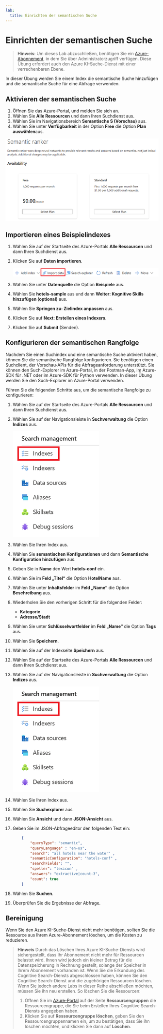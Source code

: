 ```yaml
---
lab:
  title: Einrichten der semantischen Suche
---
```


# Einrichten der semantischen Suche

> **Hinweis**: Um dieses Lab abzuschließen, benötigen Sie ein [Azure-Abonnement](https://azure.microsoft.com/free?azure-portal=true), in dem Sie über Administratorzugriff verfügen. Diese Übung erfordert auch den Azure KI-Suche-Dienst mit einer verrechenbaren Ebene.

In dieser Übung werden Sie einem Index die semantische Suche hinzufügen und die semantische Suche für eine Abfrage verwenden.

## Aktivieren der semantischen Suche

1. Öffnen Sie das Azure-Portal, und melden Sie sich an.
1. Wählen Sie **Alle Ressourcen** und dann Ihren Suchdienst aus.
1. Wählen Sie im Navigationsbereich **Semantische S (Vorschau)** aus.
1. Wählen Sie unter **Verfügbarkeit** in der Option **Free** die Option **Plan auswählen**aus.

![Screenshot des Dialogfelds für die semantische Suche.](../media/semantic-search/semanticsearch.png)

## Importieren eines Beispielindexes

1. Wählen Sie auf der Startseite des Azure-Portals **Alle Ressourcen** und dann Ihren Suchdienst aus.
1. Klicken Sie auf **Daten importieren**.

    ![Screenshot der Schaltfläche „Daten importieren“.](../media/semantic-search/importdata.png)

1. Wählen Sie unter **Datenquelle** die Option **Beispiele** aus.
1. Wählen Sie **hotels-sample** aus und dann **Weiter: Kognitive Skills hinzufügen (optional)** aus.
1. Wählen Sie **Springen zu: Zielindex anpassen** aus.
1. Klicken Sie auf **Next: Erstellen eines Indexers**.
1. Klicken Sie auf **Submit** (Senden).

## Konfigurieren der semantischen Rangfolge

Nachdem Sie einen Suchindex und eine semantische Suche aktiviert haben, können Sie die semantische Rangfolge konfigurieren. Sie benötigen einen Suchclient, der Vorschau-APIs für die Abfrageanforderung unterstützt. Sie können den Such-Explorer im Azure-Portal, in der Postman-App, im Azure-SDK für .NET oder im Azure-SDK für Python verwenden. In dieser Übung werden Sie den Such-Explorer im Azure-Portal verwenden.

Führen Sie die folgenden Schritte aus, um die semantische Rangfolge zu konfigurieren:

1. Wählen Sie auf der Startseite des Azure-Portals **Alle Ressourcen** und dann Ihren Suchdienst aus.
1. Wählen Sie auf der Navigationsleiste in **Suchverwaltung** die Option **Indizes** aus.

    ![Screenshot der Schaltfläche „Indizes“.](../media/semantic-search/indexes.png)

1. Wählen Sie Ihren Index aus.
1. Wählen Sie **semantischen Konfigurationen** und dann **Semantische Konfiguration hinzufügen** aus.
1. Geben Sie in **Name** den Wert **hotels-conf** ein.
1. Wählen Sie im **Feld „Titel“** die Option **HotelName** aus.
1. Wählen Sie unter **Inhaltsfelder** im **Feld „Name“** die Option **Beschreibung** aus.
1. Wiederholen Sie den vorherigen Schritt für die folgenden Felder:
    - **Kategorie**
    - **Adresse/Stadt**
1. Wählen Sie unter **Schlüsselwortfelder** im **Feld „Name“** die Option **Tags** aus.
1. Wählen Sie **Speichern**.
1. Wählen Sie auf der Indexseite **Speichern** aus.
1. Wählen Sie auf der Startseite des Azure-Portals **Alle Ressourcen** und dann Ihren Suchdienst aus.
1. Wählen Sie auf der Navigationsleiste in **Suchverwaltung** die Option **Indizes** aus.

    ![Screenshot der Schaltfläche „Indizes“.](../media/semantic-search/indexes.png)

1. Wählen Sie Ihren Index aus.
1. Wählen Sie **Suchexplorer** aus.
1. Wählen Sie **Ansicht** und dann **JSON-Ansicht** aus.
1. Geben Sie im JSON-Abfrageeditor den folgenden Text ein:

    ```json
        {
            "queryType": "semantic",
            "queryLanguage" : "en-us",
            "search": "all hotels near the water" , 
            "semanticConfiguration": "hotels-conf" , 
            "searchFields": "",
            "speller": "lexicon" , 
            "answers": "extractive|count-3",
            "count": true
        }
    ```

1. Wählen Sie **Suchen**.
1. Überprüfen Sie die Ergebnisse der Abfrage.

## Bereinigung

Wenn Sie den Azure KI-Suche-Dienst nicht mehr benötigen, sollten Sie die Ressource aus Ihrem Azure-Abonnement löschen, um die Kosten zu reduzieren.

>**Hinweis** Durch das Löschen Ihres Azure KI-Suche-Diensts wird sichergestellt, dass Ihr Abonnement nicht mehr für Ressourcen belastet wird. Ihnen wird jedoch ein kleiner Betrag für die Datenspeicherung in Rechnung gestellt, solange der Speicher in Ihrem Abonnement vorhanden ist. Wenn Sie die Erkundung des Cognitive Search-Diensts abgeschlossen haben, können Sie den Cognitive Search-Dienst und die zugehörigen Ressourcen löschen. Wenn Sie jedoch andere Labs in dieser Reihe abschließen möchten, müssen Sie ihn neu erstellen.
> So löschen Sie die Ressourcen:
> 1. Öffnen Sie im [Azure-Portal](https://portal.azure.com?azure-portal=true) auf der Seite **Ressourcengruppen** die Ressourcengruppe, die Sie beim Erstellen Ihres Cognitive Search-Diensts angegeben haben.
> 1. Klicken Sie auf **Ressourcengruppe löschen**, geben Sie den Ressourcengruppennamen ein, um zu bestätigen, dass Sie ihn löschen möchten, und klicken Sie dann auf **Löschen**.
